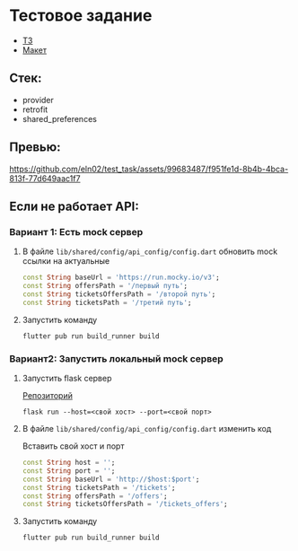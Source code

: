 # Тестовое задание

- [ТЗ](https://docs.google.com/document/d/1tYGg7V9z6BGrKD_uq7M22wh2k8YggD4uc3q2NiYyr_0/edit?usp=sharing)
- [Макет](https://www.figma.com/file/Mpk2ewCODAz5wmr95vXn38/Untitled?type=design&mode=design&t=qLDb6uv5pkFoP5zD-0.)

## Стек:
- provider
- retrofit
- shared_preferences

## Превью:

https://github.com/eln02/test_task/assets/99683487/f951fe1d-8b4b-4bca-813f-77d649aac1f7

## Если не работает API:
### Вариант 1: Есть mock сервер

1. В файле `lib/shared/config/api_config/config.dart` обновить mock ссылки на актуальные
   ```dart
   const String baseUrl = 'https://run.mocky.io/v3';
   const String offersPath = '/первый путь';
   const String ticketsOffersPath = '/второй путь';
   const String ticketsPath = '/третий путь';
    ```
   
3. Запустить команду 

   ```echo
   flutter pub run build_runner build
   ``` 

### Вариант2: Запустить локальный mock сервер

1. Запустить flask сервер
   
   [Репозиторий](https://github.com/eln02/mock_server.git)
   ```echo
   flask run --host=<свой хост> --port=<cвой порт>
   ``` 
   
3. В файле `lib/shared/config/api_config/config.dart` изменить код

    Вставить свой хост и порт
 
   ```dart
   const String host = '';
   const String port = '';
   const String baseUrl = 'http://$host:$port';
   const String ticketsPath = '/tickets';
   const String offersPath = '/offers';
   const String ticketsOffersPath = '/tickets_offers';
   ```

4. Запустить команду 
   ```echo
   flutter pub run build_runner build
   ```    
   
   


